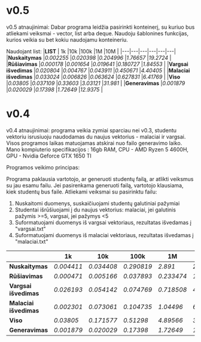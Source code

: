 # v0.5

v0.5 atnaujinimai:
Dabar programa leidžia pasirinkti konteinerį, su kuriuo bus atliekami veiksmai - vector, list arba deque.
Naudoju šablonines funkcijas, kurios veikia su bet kokiu naudojamu konteineriu.






Naudojant list:
|**LIST**   | 1k  |10k   |100k   |1M   |10M   |
|---|---|---|---|---|---|
|**Nuskaitymas**   |_0.002255_   |_0.020398_   |_0.204996_   |_1.76657_   |_19.2724_   |
|**Rūšiavimas**   |_0.000178_   |_0.001654_   |_0.019641_   |_0.180727_   |_1.84553_   |
|**Vargsai išvedimas**   |_0.020804_   |_0.004767_   |_0.043911_   |_0.450671_   |_4.40405_   |
|**Malaciai išvedimas**   |_0.033024_   |_0.006826_   |_0.063624_   |_0.627831_   |_6.41769_   |
|**Viso**   |_0.03805_   |_0.037109_   |_0.33603_   |_3.03121_   |_31.981_   |
|**Generavimas**   |_0.001879_   |_0.020029_   |_0.17398_   |_1.72649_   |_12.9375_   |





# v0.4

v0.4 atnaujinimai:
programa veikia zymiai sparciau nei v0.3, studentu vektoriu isrusiuoju naudodamas du naujus vektorius - malaciai ir vargsai.
Visos programos laikas matuojamas atskirai nuo failo generavimo laiko.
Mano kompiuterio specifikacijos : 16gb RAM, CPU - AMD Ryzen 5 4600H, GPU - Nvidia Geforce GTX 1650 TI

Programos veikimo principas:

Programa paklausia vartotojo, ar generuoti studentų failą, ar atlikti veiksmus su jau esamu failu.
Jei pasirenkama generuoti failą, vartotojo klausiama, kiek studentų bus faile.
Atliekami veiksmai su pasirinktu failu:
1) Nuskaitomi duomenys, suskaičiuojami studentų galutiniai pažymiai
2) Studentai išrūšiuojami į du naujus vektorius: malaciai, jei galutinis pažymis >=5, vargsai, jei pažymys <5
3) Suformatuojami duomenys iš vargsai vektoriaus, rezultatas išvedamas į "vargsai.txt"
4) Suformatuojami duomenys iš malaciai vektoriaus, rezultatas išvedamas į "malaciai.txt"




|   | 1k  |10k   |100k   |1M   |10M   |
|---|---|---|---|---|---|
|**Nuskaitymas**   |_0.004411_   |_0.034408_   |_0.290819_   |_2.891_   |_20.6048_   |
|**Rūšiavimas**   |_0.000471_   |_0.005166_   |_0.037893_   |_0.233474_   |_1.62612_   |
|**Vargsai išvedimas**   |_0.026193_   |_0.054142_   |_0.074769_   |_0.718508_   |_4.06602_   |
|**Malaciai išvedimas**   |_0.002301_   |_0.073061_   |_0.104735_   |_1.04496_   |_6.24776_   |
|**Viso**   |_0.03805_   |_0.171577_   |_0.51298_   |_4.89566_   |_32.5722_   |
|**Generavimas**   |_0.001879_   |_0.020029_   |_0.17398_   |_1.72649_   |_12.9375_   |
